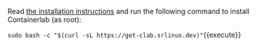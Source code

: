 Read [the installation instructions](https://containerlab.srlinux.dev/install/) and run the following command to install Containerlab (as root):

`sudo bash -c "$(curl -sL https://get-clab.srlinux.dev)"`{{execute}}
